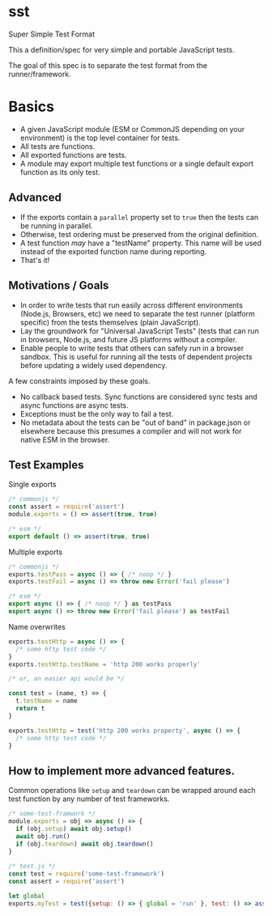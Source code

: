# sst

Super Simple Test Format

This a definition/spec for very simple and portable JavaScript tests.

The goal of this spec is to separate the test format from the runner/framework.

# Basics

* A given JavaScript module (ESM or CommonJS depending on your environment) is the top level container for tests.
* All tests are functions.
* All exported functions are tests.
* A module may export multiple test functions or a single default export function as its only test.

## Advanced

* If the exports contain a `parallel` property set to `true` then the tests can be running in parallel.
* Otherwise, test ordering must be preserved from the original definition.
* A test function *may* have a "testName" property. This name will be used instead of the exported function name
  during reporting.
* That's it!

## Motivations / Goals

* In order to write tests that run easily across different environments (Node.js, Browsers, etc) we need
to separate the test runner (platform specific) from the tests themselves (plain JavaScript).
* Lay the groundwork for "Universal JavaScript Tests" (tests that can run in browsers, Node.js, and future
JS platforms without a compiler.
* Enable people to write tests that others can safely run in a browser sandbox. This is useful for running
all the tests of dependent projects before updating a widely used dependency.

A few constraints imposed by these goals.

* No callback based tests. Sync functions are considered sync tests and async functions are async tests.
* Exceptions must be the only way to fail a test.
* No metadata about the tests can be "out of band" in package.json or elsewhere because this presumes a
compiler and will not work for native ESM in the browser.

## Test Examples

Single exports

```javascript
/* commonjs */
const assert = require('assert')
module.exports = () => assert(true, true)

/* esm */
export default () => assert(true, true)
```

Multiple exports

```javascript
/* commonjs */
exports.testPass = async () => { /* noop */ }
exports.testFail = async () => throw new Error('fail please')

/* esm */
export async () => { /* noop */ } as testPass
export async () => throw new Error('fail please') as testFail
```

Name overwrites

```javascript
exports.testHttp = async () => {
  /* some http test code */
}
exports.testHttp.testName = 'http 200 works properly'

/* or, an easier api would be */

const test = (name, t) => {
  t.testName = name
  return t
}

exports.testHttp = test('http 200 works property', async () => {
  /* some http test code */
}
```

## How to implement more advanced features.

Common operations like `setup` and `teardown` can be wrapped around each test function by
any number of test frameworks.

```javascript
/* some-test-framwork */
module.exports = obj => async () => {
  if (obj.setup) await obj.setup()
  await obj.run()
  if (obj.teardown) await obj.teardown()
}
    
/* test.js */
const test = require('some-test-framework')
const assert = require('assert')

let global
exports.myTest = test({setup: () => { global = 'run' }, test: () => assert(global, 'run')})
```
